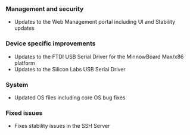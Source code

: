 ### Management and security
- Updates to the Web Management portal including UI and Stability updates

### Device specific improvements
- Updates to the FTDI USB Serial Driver for the MinnowBoard Max/x86 platform
- Updates to the Silicon Labs USB Serial Driver

### System
- Updated OS files including core OS bug fixes

### Fixed issues
- Fixes stability issues in the SSH Server